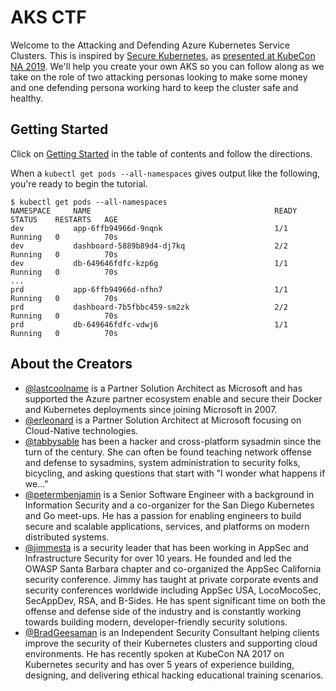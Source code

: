 # AKS CTF

Welcome to the Attacking and Defending Azure Kubernetes Service Clusters.  This is inspired by [Secure Kubernetes](https://securekubernetes.com/), as [presented at KubeCon NA 2019](https://www.youtube.com/watch?v=UdMFTdeAL1s). We'll help you create your own AKS so you can follow along as we take on the role of two attacking personas looking to make some money and one defending persona working hard to keep the cluster safe and healthy.

## Getting Started

Click on [Getting Started](azure/) in the table of contents and follow the directions.

When a `kubectl get pods --all-namespaces` gives output like the following, you're ready to begin the tutorial.

```
$ kubectl get pods --all-namespaces
NAMESPACE     NAME                                         READY   STATUS    RESTARTS   AGE
dev           app-6ffb94966d-9nqnk                         1/1     Running   0          70s
dev           dashboard-5889b89d4-dj7kq                    2/2     Running   0          70s
dev           db-649646fdfc-kzp6g                          1/1     Running   0          70s
...
prd           app-6ffb94966d-nfhn7                         1/1     Running   0          70s
prd           dashboard-7b5fbbc459-sm2zk                   2/2     Running   0          70s
prd           db-649646fdfc-vdwj6                          1/1     Running   0          70s

```


## About the Creators

* [@lastcoolname](https://lastcoolnameleft.com) is a Partner Solution Architect as Microsoft and has supported the Azure partner ecosystem enable and secure their Docker and Kubernetes deployments since joining Microsoft in 2007.
* [@erleonard](https://www.linkedin.com/in/erleonard/) is a Partner Solution Architect at Microsoft focusing on Cloud-Native technologies.
* [@tabbysable](https://twitter.com/tabbysable) has been a hacker and cross-platform sysadmin since the turn of the century. She can often be found teaching network offense and defense to sysadmins, system administration to security folks, bicycling, and asking questions that start with "I wonder what happens if we..."
* [@petermbenjamin](https://twitter.com/petermbenjamin) is a Senior Software Engineer with a background in Information Security and a co-organizer for the San Diego Kubernetes and Go meet-ups. He has a passion for enabling engineers to build secure and scalable applications, services, and platforms on modern distributed systems.
* [@jimmesta](https://twitter.com/jimmesta) is a security leader that has been working in AppSec and Infrastructure Security for over 10 years. He founded and led the OWASP Santa Barbara chapter and co-organized the AppSec California security conference. Jimmy has taught at private corporate events and security conferences worldwide including AppSec USA, LocoMocoSec, SecAppDev, RSA, and B-Sides. He has spent significant time on both the offense and defense side of the industry and is constantly working towards building modern, developer-friendly security solutions.
* [@BradGeesaman](https://twitter.com/bradgeesaman) is an Independent Security Consultant helping clients improve the security of their Kubernetes clusters and supporting cloud environments. He has recently spoken at KubeCon NA 2017 on Kubernetes security and has over 5 years of experience building, designing, and delivering ethical hacking educational training scenarios.

